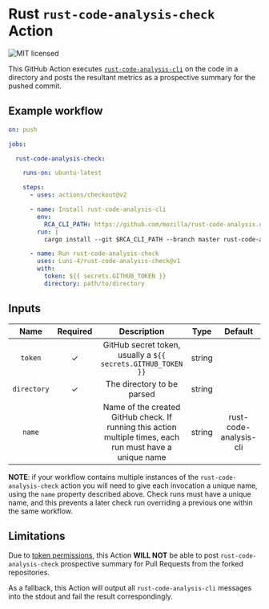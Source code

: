 # Rust `rust-code-analysis-check` Action

![MIT licensed](https://img.shields.io/badge/license-MIT-blue.svg)

This GitHub Action executes
[`rust-code-analysis-cli`](https://github.com/mozilla/rust-code-analysis) on the
code in a directory and posts the resultant metrics as a prospective summary
for the pushed commit.

## Example workflow

```yaml
on: push

jobs:

  rust-code-analysis-check:

    runs-on: ubuntu-latest

    steps:
      - uses: actions/checkout@v2

      - name: Install rust-code-analysis-cli
        env:
          RCA_CLI_PATH: https://github.com/mozilla/rust-code-analysis.git
        run: |
          cargo install --git $RCA_CLI_PATH --branch master rust-code-analysis-cli

      - name: Run rust-code-analysis-check
        uses: Luni-4/rust-code-analysis-check@v1
        with:
          token: ${{ secrets.GITHUB_TOKEN }}
          directory: path/to/directory
```

## Inputs

|     Name    | Required |                                                Description                                                |  Type  |         Default        |
|:-----------:|:--------:|:---------------------------------------------------------------------------------------------------------:|:------:|:----------------------:|
|   `token`   |     ✓    |                       GitHub secret token, usually a  `${{ secrets.GITHUB_TOKEN }}`                       | string |                        |
| `directory` |     ✓    |                                         The directory to be parsed                                        | string |                        |
|    `name`   |          | Name of the created GitHub check. If running this action multiple times, each run must have a unique name | string | rust-code-analysis-cli |

**NOTE**: if your workflow contains multiple instances of the
`rust-code-analysis-check` action you will need to give each invocation a
unique name, using the `name` property described above.
Check runs must have a unique name, and this prevents a later check run
overriding a previous one within the same workflow.

## Limitations

Due to [token permissions](https://help.github.com/en/articles/virtual-environments-for-github-actions#token-permissions),
this Action **WILL NOT** be able to post `rust-code-analysis-check`
prospective summary  for Pull Requests from the forked repositories.

As a fallback, this Action will output all `rust-code-analysis-cli` messages
into the stdout and fail the result correspondingly.

